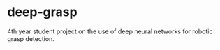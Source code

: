 # deep-grasp
4th year student project on the use of deep neural networks for robotic grasp detection.
